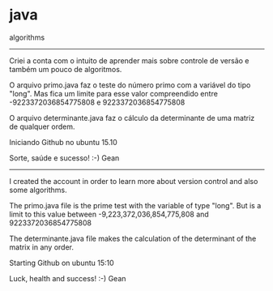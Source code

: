# java
algorithms

---
Criei a conta com o intuito de aprender mais sobre controle de versão e também um pouco de algoritmos.

O arquivo primo.java faz o teste do número primo com a variável do tipo "long".
Mas fica um limite para esse valor compreendido entre -9223372036854775808 e
9223372036854775808

O arquivo determinante.java faz o cálculo da determinante de uma matriz de qualquer ordem.

Iniciando Github no ubuntu 15.10


Sorte, saúde e sucesso!
:-)
Gean

---

I created the account in order to learn more about version control and also some algorithms.

The primo.java file is the prime test with the variable of type "long".
But is a limit to this value between -9,223,372,036,854,775,808 and
9223372036854775808

The determinante.java file makes the calculation of the determinant of the matrix in any order.

Starting Github on ubuntu 15:10


Luck, health and success!
:-)
Gean
